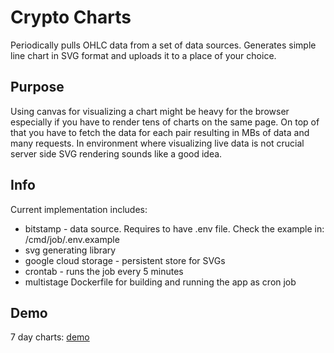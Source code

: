 # Crypto Charts 
Periodically pulls OHLC data from a set of data sources. Generates simple line chart in SVG format and uploads it to a place of your choice.

## Purpose
Using canvas for visualizing a chart might be heavy for the browser especially if you have to render tens of charts on the same page. On top of that you have to fetch the data for each pair resulting in MBs of data and many requests. In environment where visualizing live data is not crucial server side SVG rendering sounds like a good idea.

## Info
Current implementation includes:
- bitstamp - data source. Requires to have .env file. Check the example in: /cmd/job/.env.example
- svg generating library
- google cloud storage - persistent store for SVGs
- crontab - runs the job every 5 minutes
- multistage Dockerfile for building and running the app as cron job

## Demo
7 day charts: [demo](https://ivivanov.github.io/crypto-charts/demo-7D.html)
